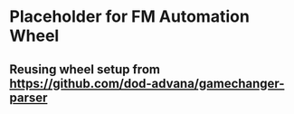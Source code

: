 # Placeholder for FM Automation Wheel

## Reusing wheel setup from https://github.com/dod-advana/gamechanger-parser